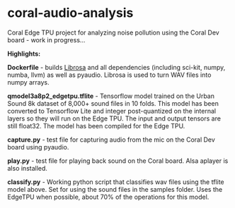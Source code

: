 # coral-audio-analysis
Coral Edge TPU project for analyzing noise pollution using the Coral Dev board - work in progress...

**Highlights:**

**Dockerfile** - builds [Librosa](https://librosa.org/doc/latest/index.html#) and all dependencies (including sci-kit, numpy, numba, llvm) as well as pyaudio. Librosa is used to turn WAV files into numpy arrays.

**qmodel3a8p2_edgetpu.tflite** - Tensorflow model trained on the Urban Sound 8k dataset of 8,000+ sound files in 10 folds. This model has been converted to Tensorflow Lite and integer post-quantized on the internal layers so they will run on the Edge TPU. The input and output tensors are still float32. The model has been compiled for the Edge TPU.

**capture.py** - test file for capturing audio from the mic on the Coral Dev board using pyaudio.

**play.py** - test file for playing back sound on the Coral board. Alsa aplayer is also installed.

**classify.py** - Working python script that classifies wav files using the tflite model above. Set for using the sound files in the samples folder. Uses the EdgeTPU when possible, about 70% of the operations for this model.



